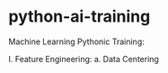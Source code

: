 # python-ai-training

Machine Learning Pythonic Training:

I. Feature Engineering:
  a. Data Centering
  
